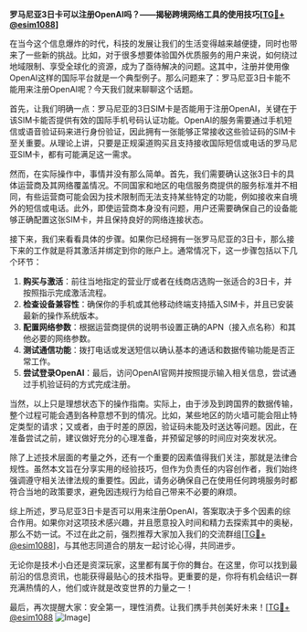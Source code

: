 **罗马尼亚3日卡可以注册OpenAI吗？——揭秘跨境网络工具的使用技巧[[TG💪+ @esim1088](https://t.me/s/esim1088)]**

在当今这个信息爆炸的时代，科技的发展让我们的生活变得越来越便捷，同时也带来了一些新的挑战。比如，对于很多想要体验国外优质服务的用户来说，如何绕过地域限制、享受全球化的资源，成为了亟待解决的问题。这其中，注册并使用像OpenAI这样的国际平台就是一个典型例子。那么问题来了：罗马尼亚3日卡能不能用来注册OpenAI呢？今天我们就来聊聊这个话题。

首先，让我们明确一点：罗马尼亚的3日SIM卡是否能用于注册OpenAI，关键在于该SIM卡能否提供有效的国际手机号码认证功能。OpenAI的服务需要通过手机短信或语音验证码来进行身份验证，因此拥有一张能够正常接收这些验证码的SIM卡至关重要。从理论上讲，只要是正规渠道购买且支持接收国际短信或电话的罗马尼亚SIM卡，都有可能满足这一需求。

然而，在实际操作中，事情并没有那么简单。首先，我们需要确认这张3日卡的具体运营商及其网络覆盖情况。不同国家和地区的电信服务商提供的服务标准并不相同，有些运营商可能会因为技术限制而无法支持某些特定的功能，例如接收来自境外的短信或电话。此外，即使运营商本身没有问题，用户还需要确保自己的设备能够正确配置这张SIM卡，并且保持良好的网络连接状态。

接下来，我们来看看具体的步骤。如果你已经拥有一张罗马尼亚的3日卡，那么接下来的工作就是将其激活并绑定到你的账户上。通常情况下，这一步骤包括以下几个环节：

1. **购买与激活**：前往当地指定的营业厅或者在线商店选购一张适合的3日卡，并按照指示完成激活流程。
2. **检查设备兼容性**：确保你的手机或其他移动终端支持插入SIM卡，并且已安装最新的操作系统版本。
3. **配置网络参数**：根据运营商提供的说明书设置正确的APN（接入点名称）和其他必要的网络参数。
4. **测试通信功能**：拨打电话或发送短信以确认基本的通话和数据传输功能是否正常工作。
5. **尝试登录OpenAI**：最后，访问OpenAI官网并按照提示输入相关信息，尝试通过手机验证码的方式完成注册。

当然，以上只是理想状态下的操作指南。实际上，由于涉及到跨国界的数据传输，整个过程可能会遇到各种意想不到的情况。比如，某些地区的防火墙可能会阻止特定类型的请求；又或者，由于时差的原因，验证码未能及时送达等问题。因此，在准备尝试之前，建议做好充分的心理准备，并预留足够的时间应对突发状况。

除了上述技术层面的考量之外，还有一个重要的因素值得我们关注，那就是法律合规性。虽然本文旨在分享实用的经验技巧，但作为负责任的内容创作者，我们始终强调遵守相关法律法规的重要性。因此，请务必确保自己在使用任何跨境服务时都符合当地的政策要求，避免因违规行为给自己带来不必要的麻烦。

综上所述，罗马尼亚3日卡是否可以用来注册OpenAI，答案取决于多个因素的综合作用。如果你对这项技术感兴趣，并且愿意投入时间和精力去探索其中的奥秘，那么不妨一试。不过在此之前，强烈推荐大家加入我们的交流群组[[TG💪+ @esim1088](https://t.me/s/esim1088)]，与其他志同道合的朋友一起讨论心得，共同进步。

无论你是技术小白还是资深玩家，这里都有属于你的舞台。在这里，你可以找到最前沿的信息资讯，也能获得最贴心的技术指导。更重要的是，你将有机会结识一群充满热情的人，他们或许就是改变世界的力量之一！

最后，再次提醒大家：安全第一，理性消费。让我们携手共创美好未来！[[TG💪+ @esim1088](https://t.me/s/esim1088) ![Image](https://i.postimg.cc/4NQfJmqS/Snipaste-2025-05-13-00-14-12.png)]